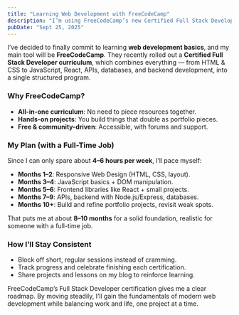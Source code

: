 ```yaml
---
title: "Learning Web Development with FreeCodeCamp"
description: "I’m using FreeCodeCamp’s new Certified Full Stack Developer curriculum to learn web development at a steady pace."
pubDate: "Sept 25, 2025"
---
```


I’ve decided to finally commit to learning **web development basics**, and my main tool will be **FreeCodeCamp**. They recently rolled out a **Certified Full Stack Developer curriculum**, which combines everything — from HTML & CSS to JavaScript, React, APIs, databases, and backend development, into a single structured program.

### Why FreeCodeCamp?

- **All-in-one curriculum**: No need to piece resources together.
- **Hands-on projects**: You build things that double as portfolio pieces.
- **Free & community-driven**: Accessible, with forums and support.

### My Plan (with a Full-Time Job)

Since I can only spare about **4–6 hours per week**, I’ll pace myself:

- **Months 1–2**: Responsive Web Design (HTML, CSS, layout).
- **Months 3–4**: JavaScript basics + DOM manipulation.
- **Months 5–6**: Frontend libraries like React + small projects.
- **Months 7–9**: APIs, backend with Node.js/Express, databases.
- **Months 10+**: Build and refine portfolio projects, revisit weak spots.

That puts me at about **8–10 months** for a solid foundation, realistic for someone with a full-time job.

### How I’ll Stay Consistent

- Block off short, regular sessions instead of cramming.
- Track progress and celebrate finishing each certification.
- Share projects and lessons on my blog to reinforce learning.

FreeCodeCamp’s Full Stack Developer certification gives me a clear roadmap. By moving steadily, I’ll gain the fundamentals of modern web development while balancing work and life, one project at a time.
